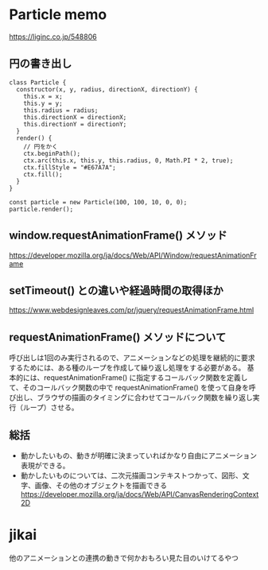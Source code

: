 # Particle memo
https://liginc.co.jp/548806

## 円の書き出し
```
class Particle {
  constructor(x, y, radius, directionX, directionY) {
    this.x = x;
    this.y = y;
    this.radius = radius;
    this.directionX = directionX;
    this.directionY = directionY;
  }
  render() {
    // 円をかく
    ctx.beginPath();
    ctx.arc(this.x, this.y, this.radius, 0, Math.PI * 2, true);
    ctx.fillStyle = "#E67A7A";
    ctx.fill();
  }
}

const particle = new Particle(100, 100, 10, 0, 0);
particle.render();
```


## window.requestAnimationFrame() メソッド
https://developer.mozilla.org/ja/docs/Web/API/Window/requestAnimationFrame

## setTimeout() との違いや経過時間の取得ほか
https://www.webdesignleaves.com/pr/jquery/requestAnimationFrame.html

## requestAnimationFrame() メソッドについて
呼び出しは1回のみ実行されるので、アニメーションなどの処理を継続的に要求するためには、ある種のループを作成して繰り返し処理をする必要がある。
基本的には、requestAnimationFrame() に指定するコールバック関数を定義して、そのコールバック関数の中で requestAnimationFrame() を使って自身を呼び出し、ブラウザの描画のタイミングに合わせてコールバック関数を繰り返し実行（ループ）させる。


## 総括
- 動かしたいもの、動きが明確に決まっていればかなり自由にアニメーション表現ができる。
- 動かしたいものについては、二次元描画コンテキストつかって、図形、文字、画像、その他のオブジェクトを描画できる
https://developer.mozilla.org/ja/docs/Web/API/CanvasRenderingContext2D

# jikai
他のアニメーションとの連携の動きで何かおもろい見た目のいけてるやつ